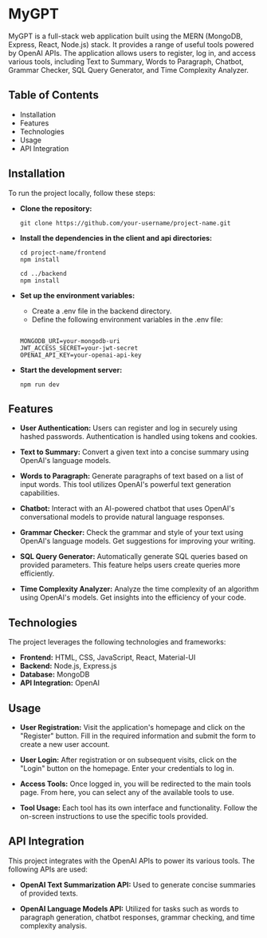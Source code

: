 # MyGPT
MyGPT is a full-stack web application built using the MERN (MongoDB, Express, React, Node.js) stack. It provides a range of useful tools powered by OpenAI APIs. The application allows users to register, log in, and access various tools, including Text to Summary, Words to Paragraph, Chatbot, Grammar Checker, SQL Query Generator, and Time Complexity Analyzer.

## Table of Contents
+ Installation
+ Features
+ Technologies
+ Usage
+ API Integration

## Installation
To run the project locally, follow these steps:

+ **Clone the repository:**
   ```
   git clone https://github.com/your-username/project-name.git
   ```
+ **Install the dependencies in the client and api directories:**

   ```
   cd project-name/frontend
   npm install

   cd ../backend
   npm install
   ```
+ **Set up the environment variables:**
   - Create a .env file in the backend directory.
   - Define the following environment variables in the .env file:
     
   ```
   
   MONGODB_URI=your-mongodb-uri
   JWT_ACCESS_SECRET=your-jwt-secret
   OPENAI_API_KEY=your-openai-api-key
   ```

+ **Start the development server:**
   ```
   npm run dev
   ```

## Features
+ **User Authentication:** Users can register and log in securely using hashed passwords. Authentication is handled using tokens and cookies.
  
+ **Text to Summary:** Convert a given text into a concise summary using OpenAI's language models.
  
+ **Words to Paragraph:** Generate paragraphs of text based on a list of input words. This tool utilizes OpenAI's powerful text generation capabilities.
  
+ **Chatbot:** Interact with an AI-powered chatbot that uses OpenAI's conversational models to provide natural language responses.
  
+ **Grammar Checker:** Check the grammar and style of your text using OpenAI's language models. Get suggestions for improving your writing.
  
+ **SQL Query Generator:** Automatically generate SQL queries based on provided parameters. This feature helps users create queries more efficiently.
  
+ **Time Complexity Analyzer:** Analyze the time complexity of an algorithm using OpenAI's models. Get insights into the efficiency of your code.

## Technologies
The project leverages the following technologies and frameworks:

+ **Frontend:** HTML, CSS, JavaScript, React, Material-UI
+ **Backend:** Node.js, Express.js
+ **Database:** MongoDB
+ **API Integration:** OpenAI

## Usage
+ **User Registration:** Visit the application's homepage and click on the "Register" button. Fill in the required information and submit the form to create a new user account.

+ **User Login:** After registration or on subsequent visits, click on the "Login" button on the homepage. Enter your credentials to log in.

+ **Access Tools:** Once logged in, you will be redirected to the main tools page. From here, you can select any of the available tools to use.

+ **Tool Usage:** Each tool has its own interface and functionality. Follow the on-screen instructions to use the specific tools provided.

## API Integration
This project integrates with the OpenAI APIs to power its various tools. The following APIs are used:
+ **OpenAI Text Summarization API:** Used to generate concise summaries of provided texts.

+ **OpenAI Language Models API:** Utilized for tasks such as words to paragraph generation, chatbot responses, grammar checking, and time complexity analysis.

